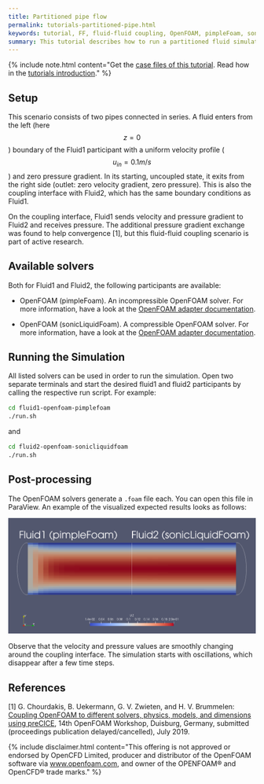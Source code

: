 ```yaml
---
title: Partitioned pipe flow
permalink: tutorials-partitioned-pipe.html
keywords: tutorial, FF, fluid-fluid coupling, OpenFOAM, pimpleFoam, sonicLiquidFoam
summary: This tutorial describes how to run a partitioned fluid simulation using preCICE.
---
```


{% include note.html content="Get the [case files of this tutorial](https://github.com/precice/tutorials/tree/master/partitioned-pipe). Read how in the [tutorials introduction](https://www.precice.org/tutorials.html)." %}

## Setup

This scenario consists of two pipes connected in series. A fluid enters from the left (here $$ z=0 $$) boundary of the Fluid1 participant with a uniform velocity profile ($$ u_{in} = 0.1 m/s $$) and zero pressure gradient. In its starting, uncoupled state, it exits from the right side (outlet: zero velocity gradient, zero pressure). This is also the coupling interface with Fluid2, which has the same boundary conditions as Fluid1.

On the coupling interface, Fluid1 sends velocity and pressure gradient to Fluid2 and receives pressure. The additional pressure gradient exchange was found to help convergence [1], but this fluid-fluid coupling scenario is part of active research.

## Available solvers

Both for Fluid1 and Fluid2, the following participants are available:

* OpenFOAM (pimpleFoam). An incompressible OpenFOAM solver. For more information, have a look at the [OpenFOAM adapter documentation](adapter-openfoam-overview.html).

* OpenFOAM (sonicLiquidFoam). A compressible OpenFOAM solver. For more information, have a look at the [OpenFOAM adapter documentation](adapter-openfoam-overview.html).

## Running the Simulation

All listed solvers can be used in order to run the simulation. Open two separate terminals and start the desired fluid1 and fluid2 participants by calling the respective run script. For example:

```bash
cd fluid1-openfoam-pimplefoam
./run.sh
```

and

```bash
cd fluid2-openfoam-sonicliquidfoam
./run.sh
```

## Post-processing

The OpenFOAM solvers generate a `.foam` file each. You can open this file in ParaView.
An example of the visualized expected results looks as follows:

![result](images/tutorials-partitioned-pipe-results-pimpleFoam-sonicliquidfoam.png)

Observe that the velocity and pressure values are smoothly changing around the coupling interface. The simulation starts with oscillations, which disappear after a few time steps.

## References

[1]  G. Chourdakis, B. Uekermann, G. V. Zwieten, and H. V. Brummelen: [Coupling OpenFOAM to different solvers, physics, models, and dimensions using preCICE](https://mediatum.ub.tum.de/1515271), 14th OpenFOAM Workshop, Duisburg, Germany, submitted (proceedings publication delayed/cancelled), July 2019.

{% include disclaimer.html content="This offering is not approved or endorsed by OpenCFD Limited, producer and distributor of the OpenFOAM software via www.openfoam.com, and owner of the OPENFOAM®  and OpenCFD®  trade marks." %}
